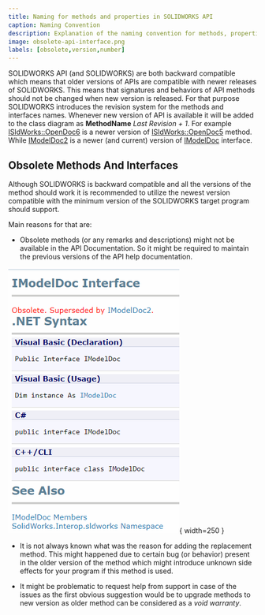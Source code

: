 ```yaml
---
title: Naming for methods and properties in SOLIDWORKS API
caption: Naming Convention
description: Explanation of the naming convention for methods, properties and interfaces in the SOLIDWORKS API object model (i.e. OpenDoc6 vs OpenDoc5)
image: obsolete-api-interface.png
labels: [obsolete,version,number]
---
```

SOLIDWORKS API (and SOLIDWORKS) are both backward compatible which means that older versions of APIs are compatible with newer releases of SOLIDWORKS. This means that signatures and behaviors of API methods should not be changed when new version is released. For that purpose SOLIDWORKS introduces the revision system for the methods and interfaces names. Whenever new version of API is available it will be added to the class diagram as **MethodName** *Last Revision + 1*. For example [ISldWorks::OpenDoc6](http://help.solidworks.com/2018/english/api/sldworksapi/solidworks.interop.sldworks~solidworks.interop.sldworks.isldworks~opendoc6.html) is a newer version of [ISldWorks::OpenDoc5](http://help.solidworks.com/2018/english/api/sldworksapi/solidworks.interop.sldworks~solidworks.interop.sldworks.isldworks~opendoc5.html) method. While [IModelDoc2](http://help.solidworks.com/2018/english/api/sldworksapi/SolidWorks.Interop.sldworks~SolidWorks.Interop.sldworks.IModelDoc2.html) is a newer (and current) version of [IModelDoc](http://help.solidworks.com/2018/english/api/sldworksapi/SolidWorks.Interop.sldworks~SolidWorks.Interop.sldworks.IModelDoc.html) interface.

## Obsolete Methods And Interfaces

Although SOLIDWORKS is backward compatible and all the versions of the method should work it is recommended to utilize the newest version compatible with the minimum version of the SOLIDWORKS target program should support.

Main reasons for that are:

* Obsolete methods (or any remarks and descriptions) might not be available in the API Documentation. So it might be required to maintain the previous versions of the API help documentation.

![Obsolete IModelDoc API Interface](obsolete-api-interface.png){ width=250 }

* It is not always known what was the reason for adding the replacement method. This might happened due to certain bug (or behavior) present in the older version of the method which might introduce unknown side effects for your program if this method is used.

* It might be problematic to request help from support in case of the issues as the first obvious suggestion would be to upgrade methods to new version as older method can be considered as a *void warranty*.
